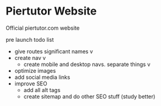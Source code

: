 # Piertutor Website

Official piertutor.com website

pre launch todo list
- give routes significant names v
- create nav v
  - create mobile and desktop navs. separate things v
- optimize images
- add social media links
- improve SEO
  - add all alt tags
  - create sitemap and do other SEO stuff (study better)